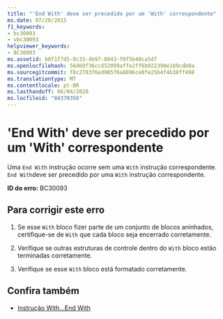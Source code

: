 ```yaml
---
title: "'End With' deve ser precedido por um 'With' correspondente"
ms.date: 07/20/2015
f1_keywords:
- bc30093
- vbc30093
helpviewer_keywords:
- BC30093
ms.assetid: b0f1f7d5-0c33-4b97-8043-f0f5b40ca5d7
ms.openlocfilehash: 56d69f36ccd52099affe2ff6b022390e169cdb0a
ms.sourcegitcommit: f8c270376ed905f6a8896ce0fe25b4f4b38ff498
ms.translationtype: MT
ms.contentlocale: pt-BR
ms.lasthandoff: 06/04/2020
ms.locfileid: "84370356"
---
```

# <a name="end-with-must-be-preceded-by-a-matching-with"></a>'End With' deve ser precedido por um 'With' correspondente
Uma `End With` instrução ocorre sem uma `With` instrução correspondente. `End With`deve ser precedido por uma `With` instrução correspondente.  
  
 **ID do erro:** BC30093  
  
## <a name="to-correct-this-error"></a>Para corrigir este erro  
  
1. Se esse `With` bloco fizer parte de um conjunto de blocos aninhados, certifique-se de `With` que cada bloco seja encerrado corretamente.  
  
2. Verifique se outras estruturas de controle dentro do `With` bloco estão terminadas corretamente.  
  
3. Verifique se esse `With` bloco está formatado corretamente.  
  
## <a name="see-also"></a>Confira também

- [Instrução With...End With](../language-reference/statements/with-end-with-statement.md)
